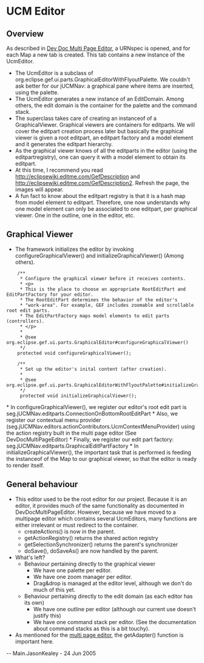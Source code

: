# UCM Editor

## Overview

As described in [Dev Doc Multi Page Editor](DevDocMultiPageEditor), a URNspec is opened, and for each
Map a new tab is created. This tab contains a new instance of the
UcmEditor.

  - The UcmEditor is a subclass of
    org.eclipse.gef.ui.parts.GraphicalEditorWithFlyoutPalette. We
    couldn't ask better for our jUCMNav: a graphical pane where items
    are inserted, using the palette.
  - The UcmEditor generates a new instance of an EditDomain. Among
    others, the edit domain is the container for the palette and the
    command stack.
  - The superclass takes care of creating an instanceof of a
    GraphicalViewer. Graphical viewers are containers for editparts. We
    will cover the editpart creation process later but basically the
    graphical viewer is given a root editpart, an editpart factory and a
    model element and it generates the editpart hierarchy.
  - As the graphical viewer knows of all the editparts in the editor
    (using the editpartregistry), one can query it with a model element
    to obtain its editpart.
  - At this time, I recommend you read
    <http://eclipsewiki.editme.com/GefDescription> and
    <http://eclipsewiki.editme.com/GefDescription2>. Refresh the page,
    the images will appear.
  - A fun fact to know about the editpart registry is that it is a hash
    map from model element to editpart. Therefore, one now understands
    why one model element can only be associated to one editpart, per
    graphical viewer. One in the outline, one in the editor, etc.

## Graphical Viewer

  - The framework initializes the editor by invoking
    configureGraphicalViewer() and initializeGraphicalViewer() (Among
    others).

<!-- end list -->

``` 
    /**
     * Configure the graphical viewer before it receives contents.
     * <p>
     * This is the place to choose an appropriate RootEditPart and EditPartFactory for your editor.
     * The RootEditPart determines the behavior of the editor's
     * "work-area". For example, GEF includes zoomable and scrollable root edit parts.
     * The EditPartFactory maps model elements to edit parts (controllers).
     * </p>
     * 
     * @see org.eclipse.gef.ui.parts.GraphicalEditor#configureGraphicalViewer()
     */
    protected void configureGraphicalViewer();

    /**
     * Set up the editor's inital content (after creation).
     * 
     * @see org.eclipse.gef.ui.parts.GraphicalEditorWithFlyoutPalette#initializeGraphicalViewer()
     */
     protected void initializeGraphicalViewer();
```

\* In configureGraphicalViewer(), we register our editor's root edit
part is seg.jUCMNav.editparts.ConnectionOnBottomRootEditPart \* Also, we
register our contextual menu provider
(seg.jUCMNav.editors.actionContributors.UcmContextMenuProvider) using
the action registry built in the multi page editor (See
DevDocMultiPageEditor) \* Finally, we register our edit part factory:
seg.jUCMNav.editparts.GraphicalEditPartFactory \* In
initializeGraphicalViewer(), the important task that is performed is
feeding the instanceof of the Map to our graphical viewer, so that the
editor is ready to render itself.

## General behaviour

  - This editor used to be the root editor for our project. Because it
    is an editor, it provides much of the same functionality as
    documented in DevDocMultiPageEditor. However, because we have moved
    to a multipage editor which contains several UcmEditors, many
    functions are either irrelevant or must redirect to the container.
      - createActions() is now in the parent.
      - getActionRegistry() returns the shared action registry
      - getSelectionSynchronizer() returns the parent's synchronizer
      - doSave(), doSaveAs() are now handled by the parent.
  - What's left?
      - Behaviour pertaining directly to the graphical viewer
          - We have one palette per editor.
          - We have one zoom manager per editor.
          - Drag\&drop is managed at the editor level, although we don't
            do much of this yet.
      - Behaviour pertaining directly to the edit domain (as each editor
        has its own)
          - We have one outline per editor (although our current use
            doesn't justify this)
          - We have one command stack per editor. (See the documentation
            about command stacks as this is a bit touchy).
  - As mentioned for the [multi page editor](DevDocMultiPageEditor), the
    getAdapter() function is important here.

\-- Main.JasonKealey - 24 Jun 2005
